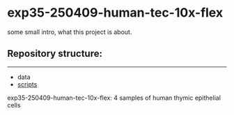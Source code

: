 # exp35-250409-human-tec-10x-flex

some small intro, what this project is about.

## Repository structure:
-----------------------
- data
- [scripts](/scripts)
  
exp35-250409-human-tec-10x-flex: 4 samples of human thymic epithelial cells

